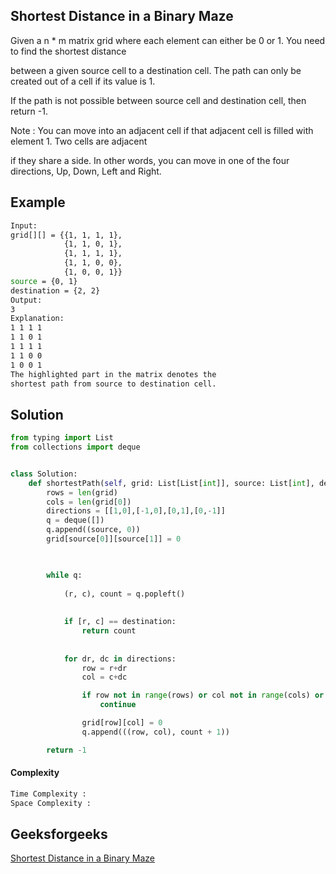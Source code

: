 ## Shortest Distance in a Binary Maze
Given a n * m matrix grid where each element can either be 0 or 1. You need to find the shortest distance 

between a given source cell to a destination cell. The path can only be created out of a cell if its value is 1. 

If the path is not possible between source cell and destination cell, then return -1.

Note : You can move into an adjacent cell if that adjacent cell is filled with element 1. Two cells are adjacent 

if they share a side. In other words, you can move in one of the four directions, Up, Down, Left and Right.

## Example 

```bash
Input:
grid[][] = {{1, 1, 1, 1},
            {1, 1, 0, 1},
            {1, 1, 1, 1},
            {1, 1, 0, 0},
            {1, 0, 0, 1}}
source = {0, 1}
destination = {2, 2}
Output:
3
Explanation:
1 1 1 1
1 1 0 1
1 1 1 1
1 1 0 0
1 0 0 1
The highlighted part in the matrix denotes the 
shortest path from source to destination cell.

```

## Solution

```python
from typing import List
from collections import deque


class Solution:
    def shortestPath(self, grid: List[List[int]], source: List[int], destination: List[int]) -> int:
        rows = len(grid)
        cols = len(grid[0])
        directions = [[1,0],[-1,0],[0,1],[0,-1]]
        q = deque([])
        q.append((source, 0))
        grid[source[0]][source[1]] = 0 


        
        while q:
            
            (r, c), count = q.popleft()
            
            
            if [r, c] == destination:
                return count
            
            
            for dr, dc in directions:
                row = r+dr
                col = c+dc

                if row not in range(rows) or col not in range(cols) or grid[row][col]==0:
                    continue

                grid[row][col] = 0
                q.append(((row, col), count + 1))

        return -1
 ```
#### Complexity
```bash
Time Complexity : 
Space Complexity : 
```
## Geeksforgeeks
[Shortest Distance in a Binary Maze](https://practice.geeksforgeeks.org/problems/shortest-path-in-a-binary-maze-1655453161/1)
